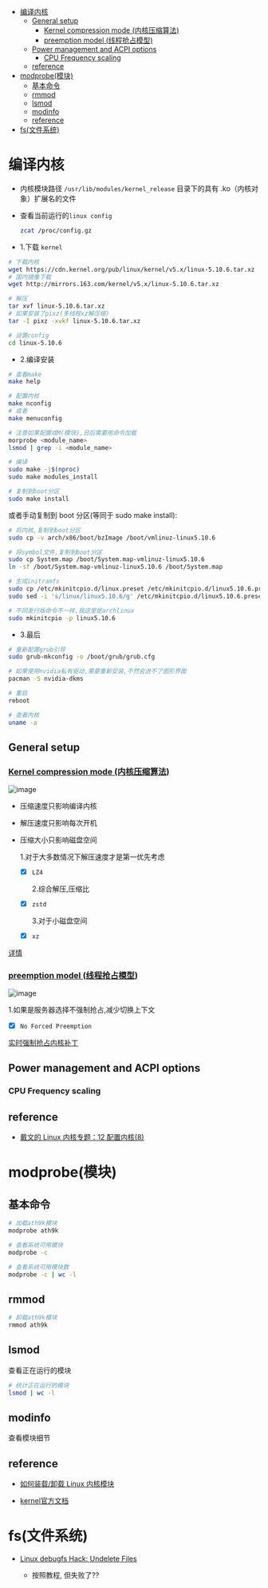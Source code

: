 <!-- vim-markdown-toc GFM -->

* [编译内核](#编译内核)
    * [General setup](#general-setup)
        * [Kernel compression mode (内核压缩算法)](#kernel-compression-mode-内核压缩算法)
        * [preemption model (线程抢占模型)](#preemption-model-线程抢占模型)
    * [Power management and ACPI options](#power-management-and-acpi-options)
        * [CPU Frequency scaling](#cpu-frequency-scaling)
    * [reference](#reference)
* [modprobe(模块)](#modprobe模块)
    * [基本命令](#基本命令)
    * [rmmod](#rmmod)
    * [lsmod](#lsmod)
    * [modinfo](#modinfo)
    * [reference](#reference-1)
* [fs(文件系统)](#fs文件系统)

<!-- vim-markdown-toc -->

# 编译内核

- 内核模块路径 `/usr/lib/modules/kernel_release` 目录下的具有 .ko（内核对象）扩展名的文件

- 查看当前运行的`linux config`

    ```bash
    zcat /proc/config.gz
    ```

- 1.下载 `kernel`

```bash
# 下载内核
wget https://cdn.kernel.org/pub/linux/kernel/v5.x/linux-5.10.6.tar.xz
# 国内镜像下载
wget http://mirrors.163.com/kernel/v5.x/linux-5.10.6.tar.xz

# 解压
tar xvf linux-5.10.6.tar.xz
# 如果安装了pixz(多线程xz解压缩)
tar -I pixz -xvkf linux-5.10.6.tar.xz

# 设置config
cd linux-5.10.6
```

- 2.编译安装

```bash
# 查看make
make help

# 配置内核
make nconfig
# 或者
make menuconfig

# 注意如果配置成M(模块),日后需要用命令加载
morprobe <module_name>
lsmod | grep -i <module_name>

# 编译
sudo make -j$(nproc)
sudo make modules_install

# 复制到boot分区
sudo make install
```

或者手动复制到 boot 分区(等同于 sudo make install):

```bash
# 将内核,复制到boot分区
sudo cp -v arch/x86/boot/bzImage /boot/vmlinuz-linux5.10.6

# 将symbol文件,复制到boot分区
sudo cp System.map /boot/System.map-vmlinuz-linux5.10.6
ln -sf /boot/System.map-vmlinuz-linux5.10.6 /boot/System.map

# 生成initramfs
sudo cp /etc/mkinitcpio.d/linux.preset /etc/mkinitcpio.d/linux5.10.6.preset
sudo sed -i 's/linux/linux5.10.6/g' /etc/mkinitcpio.d/linux5.10.6.preset

# 不同发行版命令不一样,我这里是archlinux
sudo mkinitcpio -p linux5.10.6
```

- 3.最后

```bash
# 重新配置grub引导
sudo grub-mkconfig -o /boot/grub/grub.cfg

# 如果使用nvidia私有驱动,需要重新安装,不然会进不了图形界面
pacman -S nvidia-dkms

# 重启
reboot

# 查看内核
uname -a
```

## General setup

### [Kernel compression mode (内核压缩算法)](https://git.kernel.org/pub/scm/linux/kernel/git/torvalds/linux.git/tree/init/Kconfig?id=aefcf2f4b58155d27340ba5f9ddbe9513da8286d#n200)

![image](./Pictures/kernel/compression.png)

- 压缩速度只影响编译内核
- 解压速度只影响每次开机
- 压缩大小只影响磁盘空间

  1.对于大多数情况下解压速度才是第一优先考虑

  - [x] `LZ4`

    2.综合解压,压缩比

  - [x] `zstd`

    3.对于小磁盘空间

  - [x] `xz`

[详情](https://lwn.net/Articles/817134/)

### [preemption model (线程抢占模型)](https://devarea.com/understanding-linux-kernel-preemption/)

![image](./Pictures/kernel/preemption.png)

1.如果是服务器选择不强制抢占,减少切换上下文

- [x] `No Forced Preemption`

[实时强制抢占内核补丁](https://rt.wiki.kernel.org/index.php/Main_Page)

## Power management and ACPI options

### CPU Frequency scaling

## reference

- [戴文的 Linux 内核专题：12 配置内核(8)](https://linux.cn/article-2386-1.html)

# modprobe(模块)

## 基本命令

```sh
# 加载ath9k模块
modprobe ath9k

# 查看系统可用模块
modprobe -c

# 查看系统可用模块数
modprobe -c | wc -l
```

## rmmod

```sh
# 卸载ath9k模块
rmmod ath9k
```

## lsmod

查看正在运行的模块
```sh
# 统计正在运行的模块
lsmod | wc -l
```

## modinfo

查看模块细节

## reference

- [如何装载/卸载 Linux 内核模块](https://linux.cn/article-9750-1.html)

- [kernel官方文档](https://www.kernel.org/doc/html/latest/index.html)

# fs(文件系统)

- [Linux debugfs Hack: Undelete Files](https://www.cyberciti.biz/tips/linux-ext3-ext4-deleted-files-recovery-howto.html)

   - 按照教程, 但失败了??
